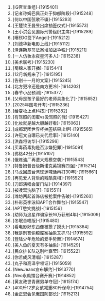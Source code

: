 
1. [iG官宣重组]-[1915401]
1. [记者称姆巴佩正处于抑郁阶段]-[1915248]
1. [何以中国弦歌不辍]-[1915293]
1. [王楚钦王曼昱出席抽签仪式]-[1915573]
1. [王小洪会见国际刑警组织主席]-[1915289]
1. [曝EDG签下Angel]-[1915212]
1. [刘德华新电影上线]-[1915112]
1. [泽连斯基签法案增加战争税]-[1915211]
1. [一人仿妆永夜星河多人]-[1915238]
1. [美术联考]-[1915230]
1. [蜀锦人家开播]-[1915441]
1. [12月新规来了]-[1915195]
1. [告别十一月的文案]-[1915245]
1. [北方更冷还是南方更冷]-[1914202]
1. [春节小品预测]-[1915377]
1. [父母是孩子最好的老师具象化了]-[1915652]
1. [2025年国考开考]-[1915236]
1. [给变妆上点科技]-[1915282]
1. [有驾照的闺蜜vs没驾照的我]-[1915427]
1. [化妆就是越大胆越好看]-[1915062]
1. [成都混团世界杯抽签结果出炉]-[1915565]
1. [许冠文自曝已交代后事]-[1915140]
1. [洪森将访华]-[1915296]
1. [买毒药毒狗是否涉嫌犯罪]-[1915091]
1. [弗格42分]-[1915107]
1. [俄炼油厂再遭大规模空袭]-[1915543]
1. [特鲁姆普晋级斯诺克英锦赛四强]-[1915214]
1. [马龙回应台湾球迷喊话再打30年]-[1915661]
1. [再见爱人背后的残酷真相]-[1915521]
1. [刀郎演唱会厦门站]-[1914397]
1. [被凌驾洗脑了]-[1915511]
1. [潍坊两起首饰店被抢案件告破]-[1915260]
1. [朴彩英李泳知APT合作舞台]-[1915547]
1. [APT憋笑挑战]-[1915156]
1. [幼师为追星诈骗家长16万获刑4年]-[1915009]
1. [冬眠合唱版]-[1915480]
1. [看电影好东西像被摸了摸头]-[1915384]
1. [我是刑警偷粮库案抽象又抓马]-[1915592]
1. [登陆少年危险的爱手势舞]-[1914674]
1. [美人鱼的夏天有多抽象]-[1914529]
1. [民众排长队送别叶嘉莹]-[1915522]
1. [你若成风清唱]-[1915287]
1. [丸子和高泽宇领证]-[1915059]
1. [NewJeans宣布解约]-[1913770]
1. [Neo永劫擂台赛开赛]-[1914852]
1. [黄友政世青赛男单夺冠]-[1915174]
1. [400斤12岁女孩减重80斤保命]-[1914754]
1. [金正恩会见俄国防部长]-[1915213]